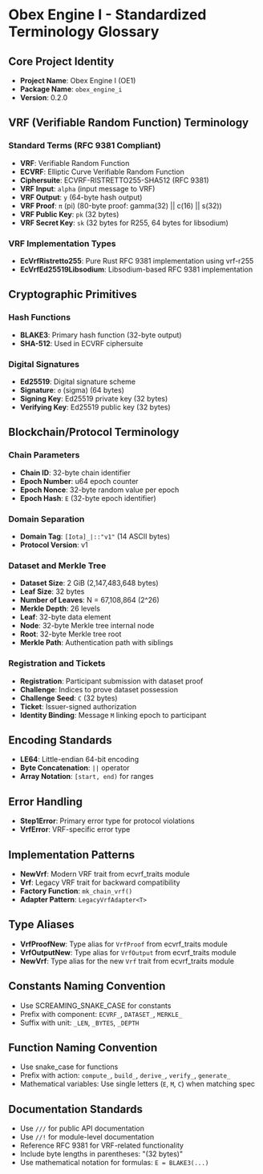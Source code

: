 # Obex Engine I - Standardized Terminology Glossary

## Core Project Identity
- **Project Name**: Obex Engine I (OE1)
- **Package Name**: `obex_engine_i`
- **Version**: 0.2.0

## VRF (Verifiable Random Function) Terminology

### Standard Terms (RFC 9381 Compliant)
- **VRF**: Verifiable Random Function
- **ECVRF**: Elliptic Curve Verifiable Random Function
- **Ciphersuite**: ECVRF-RISTRETTO255-SHA512 (RFC 9381)
- **VRF Input**: `alpha` (input message to VRF)
- **VRF Output**: `y` (64-byte hash output)
- **VRF Proof**: `π` (pi) (80-byte proof: gamma(32) || c(16) || s(32))
- **VRF Public Key**: `pk` (32 bytes)
- **VRF Secret Key**: `sk` (32 bytes for R255, 64 bytes for libsodium)

### VRF Implementation Types
- **EcVrfRistretto255**: Pure Rust RFC 9381 implementation using vrf-r255
- **EcVrfEd25519Libsodium**: Libsodium-based RFC 9381 implementation

## Cryptographic Primitives

### Hash Functions
- **BLAKE3**: Primary hash function (32-byte output)
- **SHA-512**: Used in ECVRF ciphersuite

### Digital Signatures
- **Ed25519**: Digital signature scheme
- **Signature**: `σ` (sigma) (64 bytes)
- **Signing Key**: Ed25519 private key (32 bytes)
- **Verifying Key**: Ed25519 public key (32 bytes)

## Blockchain/Protocol Terminology

### Chain Parameters
- **Chain ID**: 32-byte chain identifier
- **Epoch Number**: u64 epoch counter
- **Epoch Nonce**: 32-byte random value per epoch
- **Epoch Hash**: `E` (32-byte epoch identifier)

### Domain Separation
- **Domain Tag**: `[Iota]_|::"v1"` (14 ASCII bytes)
- **Protocol Version**: v1

### Dataset and Merkle Tree
- **Dataset Size**: 2 GiB (2,147,483,648 bytes)
- **Leaf Size**: 32 bytes
- **Number of Leaves**: N = 67,108,864 (2^26)
- **Merkle Depth**: 26 levels
- **Leaf**: 32-byte data element
- **Node**: 32-byte Merkle tree internal node
- **Root**: 32-byte Merkle tree root
- **Merkle Path**: Authentication path with siblings

### Registration and Tickets
- **Registration**: Participant submission with dataset proof
- **Challenge**: Indices to prove dataset possession
- **Challenge Seed**: `C` (32 bytes)
- **Ticket**: Issuer-signed authorization
- **Identity Binding**: Message `M` linking epoch to participant

## Encoding Standards
- **LE64**: Little-endian 64-bit encoding
- **Byte Concatenation**: `||` operator
- **Array Notation**: `[start, end)` for ranges

## Error Handling
- **Step1Error**: Primary error type for protocol violations
- **VrfError**: VRF-specific error type

## Implementation Patterns
- **NewVrf**: Modern VRF trait from ecvrf_traits module
- **Vrf**: Legacy VRF trait for backward compatibility
- **Factory Function**: `mk_chain_vrf()`
- **Adapter Pattern**: `LegacyVrfAdapter<T>`

## Type Aliases
- **VrfProofNew**: Type alias for `VrfProof` from ecvrf_traits module
- **VrfOutputNew**: Type alias for `VrfOutput` from ecvrf_traits module
- **NewVrf**: Type alias for the new `Vrf` trait from ecvrf_traits module

## Constants Naming Convention
- Use SCREAMING_SNAKE_CASE for constants
- Prefix with component: `ECVRF_`, `DATASET_`, `MERKLE_`
- Suffix with unit: `_LEN`, `_BYTES`, `_DEPTH`

## Function Naming Convention
- Use snake_case for functions
- Prefix with action: `compute_`, `build_`, `derive_`, `verify_`, `generate_`
- Mathematical variables: Use single letters (`E`, `M`, `C`) when matching spec

## Documentation Standards
- Use `///` for public API documentation
- Use `//!` for module-level documentation
- Reference RFC 9381 for VRF-related functionality
- Include byte lengths in parentheses: "(32 bytes)"
- Use mathematical notation for formulas: `E = BLAKE3(...)`